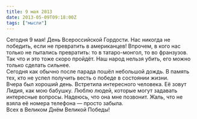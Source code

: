 ```yaml
---
title: 9 мая 2013
date: 2013-05-09T09:18:00Z
tags: ["мысли"]
---
```


Сегодня 9 мая! День Всероссийской Гордости. Нас никогда не победить, если не превратить в американцев! Впрочем, в кого нас только не пытались превратить: то в татаро-монгол, то во франзузов. Так что и это тоже скоро пройдёт. Наш народ нельзя убить, его можно только сделать сильнее.  
Сегодня как обычно после парада пошёл небольшой дождь. В память тех, кто не успел получить весть о победе в состоянии жизни.  
Вчера был хороший день. Встретила интересного человека. Её зовут Лидия, как мою бабушку. Люблю людей, которые могут задавать интересные вопросы. Надеюсь, что она мне позвонит. Жаль, что не взяла её номера телефона — просто забыла.  
Всех в Великом Днём Великой Победы!  

